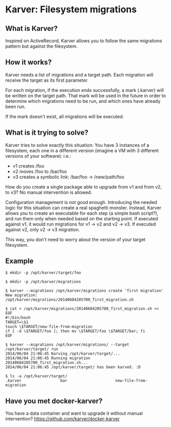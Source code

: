 Karver: Filesystem migrations
=============================

What is Karver?
---------------

Inspired on ActiveRecord, Karver allows you to follow the same migrations pattern but against the filesystem.

How it works?
-------------

Karver needs a list of migrations and a target path. Each migration will receive the target as its first parameter.

For each migration, if the execution ends successfully, a mark (.karver) will be written on the target path. That mark will be used in the future in order to determine which migrations need to be run, and which ones have already been run.

If the mark doesn't exist, all migrations will be executed.

What is it trying to solve?
---------------------------

Karver tries to solve exactly this situation:
You have 3 instances of a filesystem, each one in a different version (imagine a VM with 3 different versions of your software):
i.e.:
* v1 creates /foo
* v2 moves /foo to /bar/foo
* v3 creates a symbolic link: /bar/foo -> /new/path/foo

How do you create a single package able to upgrade from v1 and from v2, to v3? No manual intervention is allowed.

Configuration management is not good enough. Introducing the needed logic for this situation can create a real spaghetti monster.
Instead, Karver allows you to create an executable for each step (a simple bash script?), and run them only when needed based on the starting point.
If executed against v1, it would run migrations for v1 -> v2 and v2 -> v3. If executed against v2, only v2 -> v3 migration.

This way, you don't need to worry about the version of your target filesystem.

Example
-------
```
$ mkdir -p /opt/karver/target/foo

$ mkdir -p /opt/karver/migrations

$ karver --migrations /opt/karver/migrations create 'first migration'
New migration: /opt/karver/migrations/20140604205700_first_migration.sh

$ cat > /opt/karver/migrations/20140604205700_first_migration.sh << EOF
#!/bin/bash
TARGET=\$1
touch \$TARGET/new-file-from-migration
if [ -d \$TARGET/foo ]; then mv \$TARGET/foo \$TARGET/bar; fi
EOF

$ karver --migrations /opt/karver/migrations/ --target /opt/karver/target/ run
2014/06/04 21:06:45 Karving /opt/karver/target/...
2014/06/04 21:06:45 Running migration 20140604205700_first_migration.sh...
2014/06/04 21:06:45 /opt/karver/target/ has been karved. :D

$ ls -a /opt/karver/target/
.karver                 bar                     new-file-from-migration
```

Have you met docker-karver?
---------------------------
You have a data container and want to upgrade it without manual intervention?
https://github.com/karver/docker-karver
